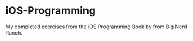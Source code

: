 iOS-Programming
===============

My completed exercises from the iOS Programming Book by from Big Nerd Ranch.
